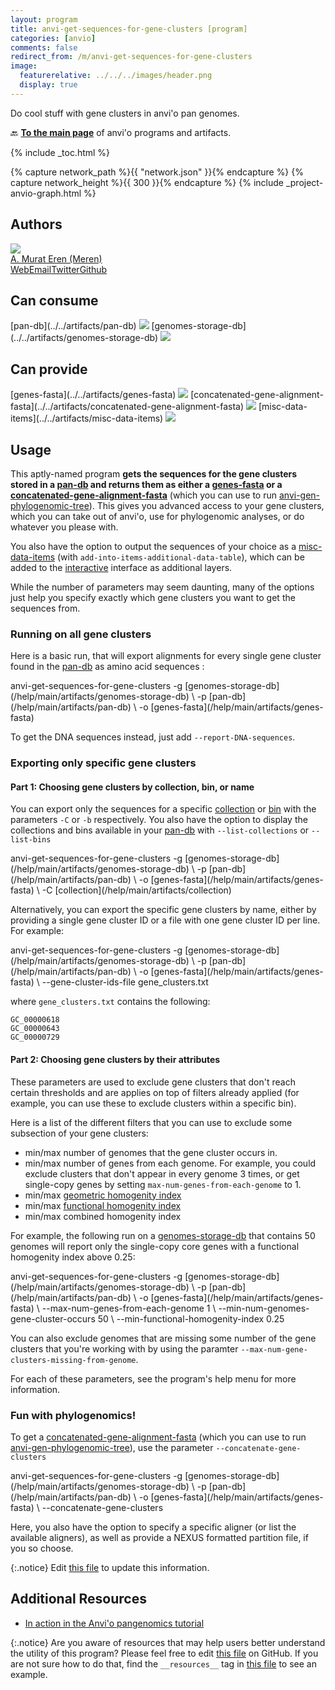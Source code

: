 ```yaml
---
layout: program
title: anvi-get-sequences-for-gene-clusters [program]
categories: [anvio]
comments: false
redirect_from: /m/anvi-get-sequences-for-gene-clusters
image:
  featurerelative: ../../../images/header.png
  display: true
---
```


Do cool stuff with gene clusters in anvi&#x27;o pan genomes.

🔙 **[To the main page](../../)** of anvi'o programs and artifacts.


{% include _toc.html %}
<div id="svg" class="subnetwork"></div>
{% capture network_path %}{{ "network.json" }}{% endcapture %}
{% capture network_height %}{{ 300 }}{% endcapture %}
{% include _project-anvio-graph.html %}


## Authors

<div class="anvio-person"><div class="anvio-person-info"><div class="anvio-person-photo"><img class="anvio-person-photo-img" src="../../images/authors/meren.jpg" /></div><div class="anvio-person-info-box"><a href="/people/meren" target="_blank"><span class="anvio-person-name">A. Murat Eren (Meren)</span></a><div class="anvio-person-social-box"><a href="http://meren.org" class="person-social" target="_blank"><i class="fa fa-fw fa-home"></i>Web</a><a href="mailto:a.murat.eren@gmail.com" class="person-social" target="_blank"><i class="fa fa-fw fa-envelope-square"></i>Email</a><a href="http://twitter.com/merenbey" class="person-social" target="_blank"><i class="fa fa-fw fa-twitter-square"></i>Twitter</a><a href="http://github.com/meren" class="person-social" target="_blank"><i class="fa fa-fw fa-github"></i>Github</a></div></div></div></div>



## Can consume


<p style="text-align: left" markdown="1"><span class="artifact-r">[pan-db](../../artifacts/pan-db) <img src="../../images/icons/DB.png" class="artifact-icon-mini" /></span> <span class="artifact-r">[genomes-storage-db](../../artifacts/genomes-storage-db) <img src="../../images/icons/DB.png" class="artifact-icon-mini" /></span></p>


## Can provide


<p style="text-align: left" markdown="1"><span class="artifact-p">[genes-fasta](../../artifacts/genes-fasta) <img src="../../images/icons/FASTA.png" class="artifact-icon-mini" /></span> <span class="artifact-p">[concatenated-gene-alignment-fasta](../../artifacts/concatenated-gene-alignment-fasta) <img src="../../images/icons/FASTA.png" class="artifact-icon-mini" /></span> <span class="artifact-p">[misc-data-items](../../artifacts/misc-data-items) <img src="../../images/icons/CONCEPT.png" class="artifact-icon-mini" /></span></p>


## Usage


This aptly-named program **gets the sequences for the gene clusters stored in a <span class="artifact-n">[pan-db](/help/main/artifacts/pan-db)</span> and returns them as either a <span class="artifact-n">[genes-fasta](/help/main/artifacts/genes-fasta)</span> or a <span class="artifact-n">[concatenated-gene-alignment-fasta](/help/main/artifacts/concatenated-gene-alignment-fasta)</span>** (which you can use to run <span class="artifact-p">[anvi-gen-phylogenomic-tree](/help/main/programs/anvi-gen-phylogenomic-tree)</span>). This gives you advanced access to your gene clusters, which you can take out of anvi'o, use for phylogenomic analyses, or do whatever you please with. 

You also have the option to output the sequences of your choice as a <span class="artifact-n">[misc-data-items](/help/main/artifacts/misc-data-items)</span> (with `add-into-items-additional-data-table`), which can be added to the <span class="artifact-n">[interactive](/help/main/artifacts/interactive)</span> interface as additional layers. 

While the number of parameters may seem daunting, many of the options just help you specify exactly which gene clusters you want to get the sequences  from. 

### Running on all gene clusters

Here is a basic run, that will  export alignments for every single gene cluster found in the <span class="artifact-n">[pan-db](/help/main/artifacts/pan-db)</span> as amino acid sequences :

<div class="codeblock" markdown="1">
anvi&#45;get&#45;sequences&#45;for&#45;gene&#45;clusters &#45;g <span class="artifact&#45;n">[genomes&#45;storage&#45;db](/help/main/artifacts/genomes&#45;storage&#45;db)</span> \
                                     &#45;p <span class="artifact&#45;n">[pan&#45;db](/help/main/artifacts/pan&#45;db)</span> \
                                     &#45;o <span class="artifact&#45;n">[genes&#45;fasta](/help/main/artifacts/genes&#45;fasta)</span>
</div>

To get the DNA sequences instead, just add `--report-DNA-sequences`. 

### Exporting only specific gene clusters

#### Part 1: Choosing gene clusters by collection, bin, or name

You can export only the sequences for a specific <span class="artifact-n">[collection](/help/main/artifacts/collection)</span> or <span class="artifact-n">[bin](/help/main/artifacts/bin)</span> with the parameters `-C` or `-b` respectively. You also have the option to display the collections and bins available in your <span class="artifact-n">[pan-db](/help/main/artifacts/pan-db)</span> with `--list-collections` or `--list-bins`

<div class="codeblock" markdown="1">
anvi&#45;get&#45;sequences&#45;for&#45;gene&#45;clusters &#45;g <span class="artifact&#45;n">[genomes&#45;storage&#45;db](/help/main/artifacts/genomes&#45;storage&#45;db)</span> \
                                     &#45;p <span class="artifact&#45;n">[pan&#45;db](/help/main/artifacts/pan&#45;db)</span> \
                                     &#45;o <span class="artifact&#45;n">[genes&#45;fasta](/help/main/artifacts/genes&#45;fasta)</span> \
                                     &#45;C <span class="artifact&#45;n">[collection](/help/main/artifacts/collection)</span> 
</div>

Alternatively, you can export the specific gene clusters by name, either by providing a single gene cluster ID or a file with one gene cluster ID per line. For example: 

<div class="codeblock" markdown="1">
anvi&#45;get&#45;sequences&#45;for&#45;gene&#45;clusters &#45;g <span class="artifact&#45;n">[genomes&#45;storage&#45;db](/help/main/artifacts/genomes&#45;storage&#45;db)</span> \
                                     &#45;p <span class="artifact&#45;n">[pan&#45;db](/help/main/artifacts/pan&#45;db)</span> \
                                     &#45;o <span class="artifact&#45;n">[genes&#45;fasta](/help/main/artifacts/genes&#45;fasta)</span> \
                                     &#45;&#45;gene&#45;cluster&#45;ids&#45;file gene_clusters.txt
</div>

where `gene_clusters.txt` contains the following:

    GC_00000618
    GC_00000643
    GC_00000729

#### Part 2: Choosing gene clusters by their attributes

These parameters are used to exclude gene clusters that don't reach certain thresholds and are applies on top of filters already applied (for example, you can use these to exclude clusters within a specific bin). 

Here is a list of the different filters that you can use to exclude some subsection of your gene clusters:

- min/max number of genomes that the gene cluster occurs in. 
- min/max number of genes from each genome. For example, you could exclude clusters that don't appear in every genome 3 times, or get single-copy genes by setting `max-num-genes-from-each-genome` to 1. 
- min/max [geometric homogenity index](http://merenlab.org/2016/11/08/pangenomics-v2/#geometric-homogeneity-index) 
- min/max [functional homogenity index](http://merenlab.org/2016/11/08/pangenomics-v2/#functional-homogeneity-index)
- min/max combined homogenity index 

For example, the following run on a <span class="artifact-n">[genomes-storage-db](/help/main/artifacts/genomes-storage-db)</span> that contains 50 genomes will report only the single-copy core genes with a functional homogenity index above 0.25:

<div class="codeblock" markdown="1">
anvi&#45;get&#45;sequences&#45;for&#45;gene&#45;clusters &#45;g <span class="artifact&#45;n">[genomes&#45;storage&#45;db](/help/main/artifacts/genomes&#45;storage&#45;db)</span> \
                                     &#45;p <span class="artifact&#45;n">[pan&#45;db](/help/main/artifacts/pan&#45;db)</span> \
                                     &#45;o <span class="artifact&#45;n">[genes&#45;fasta](/help/main/artifacts/genes&#45;fasta)</span> \
                                     &#45;&#45;max&#45;num&#45;genes&#45;from&#45;each&#45;genome 1 \
                                     &#45;&#45;min&#45;num&#45;genomes&#45;gene&#45;cluster&#45;occurs 50 \
                                     &#45;&#45;min&#45;functional&#45;homogenity&#45;index 0.25 
</div>

You can also exclude genomes that are missing some number of the gene clusters that you're working with by using the paramter `--max-num-gene-clusters-missing-from-genome`. 

For each of these parameters, see the program's help menu for more information. 

### Fun with phylogenomics! 

To get a <span class="artifact-n">[concatenated-gene-alignment-fasta](/help/main/artifacts/concatenated-gene-alignment-fasta)</span> (which you can use to run <span class="artifact-p">[anvi-gen-phylogenomic-tree](/help/main/programs/anvi-gen-phylogenomic-tree)</span>), use the parameter `--concatenate-gene-clusters`

<div class="codeblock" markdown="1">
anvi&#45;get&#45;sequences&#45;for&#45;gene&#45;clusters &#45;g <span class="artifact&#45;n">[genomes&#45;storage&#45;db](/help/main/artifacts/genomes&#45;storage&#45;db)</span> \
                                     &#45;p <span class="artifact&#45;n">[pan&#45;db](/help/main/artifacts/pan&#45;db)</span> \
                                     &#45;o <span class="artifact&#45;n">[genes&#45;fasta](/help/main/artifacts/genes&#45;fasta)</span> \
                                     &#45;&#45;concatenate&#45;gene&#45;clusters
</div>

Here, you also have the option to specify a specific aligner (or list the available aligners), as well as provide a NEXUS formatted partition file, if you so choose. 


{:.notice}
Edit [this file](https://github.com/merenlab/anvio/tree/master/anvio/docs/programs/anvi-get-sequences-for-gene-clusters.md) to update this information.


## Additional Resources


* [In action in the Anvi&#x27;o pangenomics tutorial](http://merenlab.org/2016/11/08/pangenomics-v2/#scrutinizing-phylogenomics)


{:.notice}
Are you aware of resources that may help users better understand the utility of this program? Please feel free to edit [this file](https://github.com/merenlab/anvio/tree/master/bin/anvi-get-sequences-for-gene-clusters) on GitHub. If you are not sure how to do that, find the `__resources__` tag in [this file](https://github.com/merenlab/anvio/blob/master/bin/anvi-interactive) to see an example.
